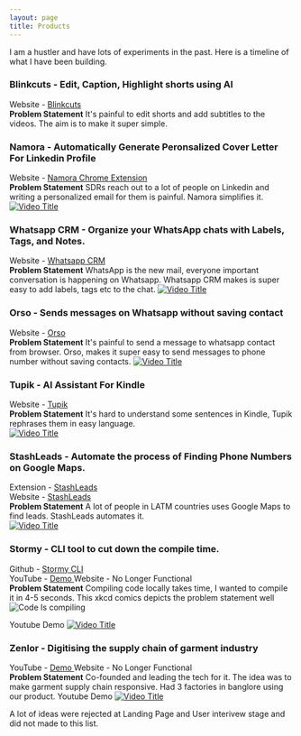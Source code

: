 ```yaml
---
layout: page
title: Products
---
```


I am a hustler and have lots of experiments in the past. Here is a timeline of what I have been building.

### Blinkcuts - Edit, Caption, Highlight shorts using AI
Website - <a href="https://www.blinkcuts.com" > Blinkcuts</a>  
**Problem Statement** It's painful to edit shorts and add subtitles to the videos. The aim is to make it super simple.




### Namora - Automatically Generate Peronsalized Cover Letter For Linkedin Profile
Website - <a href="https://chrome.google.com/webstore/detail/namoraai-sales-copilot/mleienhkidcnflbldphiddoejcchhbng"> Namora Chrome Extension </a>  
**Problem Statement** SDRs reach out to a lot of people on Linkedin and writing a personalized email for them is painful. 
Namora simplifies it.
[![Video Title](http://img.youtube.com/vi/H9HPfrY9uH8/0.jpg)](http://www.youtube.com/watch?v=H9HPfrY9uH8 "Video Title")



### Whatsapp CRM - Organize your WhatsApp chats with Labels, Tags, and Notes.
Website - <a href="https://chrome.google.com/webstore/detail/whatsapp-crm-powered-by-c/kdemgnhhckefogkmgjmaeeepfjdngonj"> Whatsapp CRM </a>  
**Problem Statement** WhatsApp is the new mail, everyone important conversation is happening on Whatsapp.
Whatsapp CRM makes is super easy to add labels, tags etc to the chat.
[![Video Title](http://img.youtube.com/vi/wIe9Q6CnKYM/0.jpg)](http://www.youtube.com/watch?v=wIe9Q6CnKYM "Video Title")


### Orso - Sends messages on Whatsapp without saving contact
Website - <a href="https://orso.app"> Orso </a>  
**Problem Statement**  It's painful to send a message to whatsapp contact from browser.
Orso, makes it super easy to send messages to phone number without saving contacts.
[![Video Title](http://img.youtube.com/vi/LGmk7pZvoFI/0.jpg)](http://www.youtube.com/watch?v=LGmk7pZvoFI "Video Title")


### Tupik - AI Assistant For Kindle
Website - <a href="https://chrome.google.com/webstore/detail/tupik-gpt-to-read-you-fas/aeeagnflgcpidkelkpmbpjniadlhlgcj"> Tupik </a>  
**Problem Statement** It's hard to understand some sentences in Kindle, Tupik rephrases them in easy language.  
[![Video Title](http://img.youtube.com/vi/3SXheKRUTlA/0.jpg)](http://www.youtube.com/watch?v=3SXheKRUTlA "Video Title")


### StashLeads - Automate the process of Finding Phone Numbers on Google Maps.
Extension - <a href="https://chrome.google.com/webstore/detail/idphaihochmbfnemojcpcedanhiighmo"> StashLeads </a>  
Website - <a href="https://stashleads.com"> StashLeads </a>  
**Problem Statement** A lot of people in LATM countries uses Google Maps to find leads. StashLeads automates it.   
[![Video Title](http://img.youtube.com/vi/8kedtP6nNgQ/0.jpg)](http://www.youtube.com/watch?v=8kedtP6nNgQ "Video Title")

### Stormy - CLI tool to cut down the compile time.
Github - <a href="https://github.com/StormyApp/cli"> Stormy CLI </a>  
YouTube - <a href="https://youtu.be/pO1yM-iLTC8?si=BCaQdBJ0z27cYmxZ"> Demo </a> 
Website - No Longer Functional  
**Problem Statement** Compiling code locally takes time, I wanted to compile it in 4-5 seconds.
This xkcd comics depicts the problem statement well
![Code Is compiling](https://imgs.xkcd.com/comics/compiling.png)

Youtube Demo
[![Video Title](http://img.youtube.com/vi/pO1yM-iLTC8/0.jpg)](https://www.youtube.com/watch?v=pO1yM-iLTC8 "Video Title")

### Zenlor - Digitising the supply chain of garment industry
YouTube - <a href="https://youtu.be/grcXHsGBpbw"> Demo </a> 
Website - No Longer Functional   
**Problem Statement** Co-founded and leading the tech for it. The idea was to make garment supply chain responsive. Had 3 factories in banglore using our product.
Youtube Demo
[![Video Title](http://img.youtube.com/vi/grcXHsGBpbw/0.jpg)](https://youtu.be/grcXHsGBpbw "Video Title")


A lot of ideas were rejected at Landing Page and User interivew stage and did not made to this list.